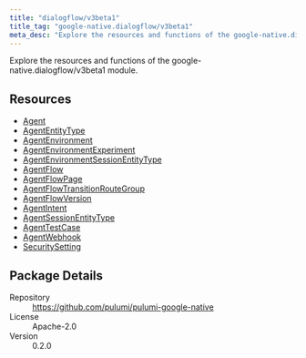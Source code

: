 ```yaml
---
title: "dialogflow/v3beta1"
title_tag: "google-native.dialogflow/v3beta1"
meta_desc: "Explore the resources and functions of the google-native.dialogflow/v3beta1 module."
---
```


<!-- WARNING: this file was generated by Pulumi Docs Generator. -->
<!-- Do not edit by hand unless you're certain you know what you are doing! -->

Explore the resources and functions of the google-native.dialogflow/v3beta1 module.

<h2 id="resources">Resources</h2>
<ul class="api">
    <li><a href="agent" title="Agent"><span class="symbol resource"></span>Agent</a></li>
    <li><a href="agententitytype" title="AgentEntityType"><span class="symbol resource"></span>AgentEntityType</a></li>
    <li><a href="agentenvironment" title="AgentEnvironment"><span class="symbol resource"></span>AgentEnvironment</a></li>
    <li><a href="agentenvironmentexperiment" title="AgentEnvironmentExperiment"><span class="symbol resource"></span>AgentEnvironmentExperiment</a></li>
    <li><a href="agentenvironmentsessionentitytype" title="AgentEnvironmentSessionEntityType"><span class="symbol resource"></span>AgentEnvironmentSessionEntityType</a></li>
    <li><a href="agentflow" title="AgentFlow"><span class="symbol resource"></span>AgentFlow</a></li>
    <li><a href="agentflowpage" title="AgentFlowPage"><span class="symbol resource"></span>AgentFlowPage</a></li>
    <li><a href="agentflowtransitionroutegroup" title="AgentFlowTransitionRouteGroup"><span class="symbol resource"></span>AgentFlowTransitionRouteGroup</a></li>
    <li><a href="agentflowversion" title="AgentFlowVersion"><span class="symbol resource"></span>AgentFlowVersion</a></li>
    <li><a href="agentintent" title="AgentIntent"><span class="symbol resource"></span>AgentIntent</a></li>
    <li><a href="agentsessionentitytype" title="AgentSessionEntityType"><span class="symbol resource"></span>AgentSessionEntityType</a></li>
    <li><a href="agenttestcase" title="AgentTestCase"><span class="symbol resource"></span>AgentTestCase</a></li>
    <li><a href="agentwebhook" title="AgentWebhook"><span class="symbol resource"></span>AgentWebhook</a></li>
    <li><a href="securitysetting" title="SecuritySetting"><span class="symbol resource"></span>SecuritySetting</a></li>
</ul>

<h2 id="package-details">Package Details</h2>
<dl class="package-details">
	<dt>Repository</dt>
	<dd><a href="https://github.com/pulumi/pulumi-google-native">https://github.com/pulumi/pulumi-google-native</a></dd>
	<dt>License</dt>
	<dd>Apache-2.0</dd>
	<dt>Version</dt>
	<dd>0.2.0</dd>
</dl>

